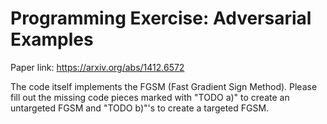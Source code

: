 # Programming Exercise: Adversarial Examples
Paper link: https://arxiv.org/abs/1412.6572 

The code itself implements the FGSM (Fast Gradient Sign Method). Please fill out the missing code pieces marked with "TODO a)" to create an untargeted FGSM 
and "TODO b)"'s to create a targeted FGSM.